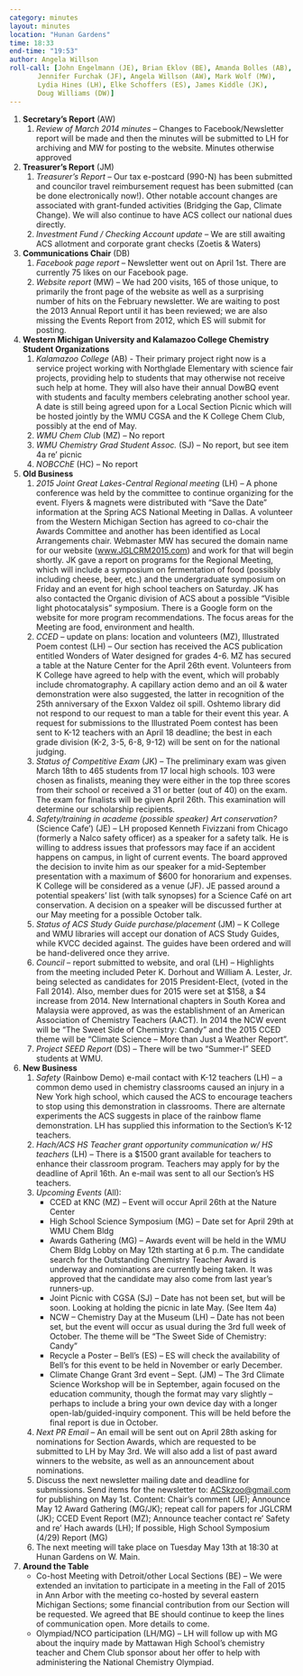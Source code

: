 ```yaml
---
category: minutes
layout: minutes
location: "Hunan Gardens"
time: 18:33
end-time: "19:53"
author: Angela Willson
roll-call: [John Engelmann (JE), Brian Eklov (BE), Amanda Bolles (AB),
	   Jennifer Furchak (JF), Angela Willson (AW), Mark Wolf (MW),
	   Lydia Hines (LH), Elke Schoffers (ES), James Kiddle (JK),
	   Doug Williams (DW)]
---
```


1. **Secretary’s Report** (AW)
   1. *Review of March 2014 minutes* – Changes to Facebook/Newsletter report will be made and then the minutes will be submitted to LH for archiving and MW for posting to the website.  Minutes otherwise approved
2. **Treasurer’s Report** (JM)
   1. *Treasurer’s Report* – Our tax e-postcard (990-N) has been submitted and councilor travel reimbursement request has been submitted (can be done electronically now!).  Other notable account changes are associated with grant-funded activities (Bridging the Gap, Climate Change).  We will also continue to have ACS collect our national dues directly.
   2. *Investment Fund / Checking Account update* – We are still awaiting ACS allotment and corporate grant checks (Zoetis & Waters)
3. **Communications Chair** (DB)
   1. *Facebook page report* – Newsletter went out on April 1st.  There are currently 75 likes on our Facebook page.
   2. *Website report* (MW) – We had 200 visits, 165 of those unique, to primarily the front page of the website as well as a surprising number of hits on the February newsletter.  We are waiting to post the 2013 Annual Report until it has been reviewed; we are also missing the Events Report from 2012, which ES will submit for posting. 
4. **Western Michigan University and Kalamazoo College Chemistry Student Organizations**
   1. *Kalamazoo College* (AB)  - Their primary project right now is a service project working with Northglade Elementary with science fair projects, providing help to students that may otherwise not receive such help at home.  They will also have their annual DowBQ event with students and faculty members celebrating another school year.  A date is still being agreed upon for a Local Section Picnic which will be hosted jointly by the WMU CGSA and the K College Chem Club, possibly at the end of May.
   2. *WMU Chem Club* (MZ) – No report
   3. *WMU Chemistry Grad Student Assoc.* (SJ) – No report, but see item 4a re’ picnic
   4. *NOBCChE* (HC) – No report
5. **Old Business**
   1. *2015 Joint Great Lakes-Central Regional meeting* (LH) – A phone conference was held by the committee to continue organizing for the event.  Flyers & magnets were distributed with “Save the Date” information at the Spring ACS National Meeting in Dallas.  A volunteer from the Western Michigan Section has agreed to co-chair the Awards Committee and another has been identified as Local Arrangements chair.  Webmaster MW has secured the domain name for our website (www.JGLCRM2015.com) and work for that will begin shortly.  JK gave a report on programs for the Regional Meeting, which will include a symposium on fermentation of food (possibly including cheese, beer, etc.) and the undergraduate symposium on Friday and an event for high school teachers on Saturday.  JK has also contacted the Organic division of ACS about a possible “Visible light photocatalysis” symposium.  There is a Google form on the website for more program recommendations.  The focus areas for the Meeting are food, environment and health.
   2. *CCED* – update on plans: location and volunteers (MZ), Illustrated Poem contest (LH) – Our section has received the ACS publication entitled Wonders of Water designed for grades 4-6.  MZ has secured a table at the Nature Center for the April 26th event.  Volunteers from K College have agreed to help with the event, which will probably include chromatography.  A capillary action demo and an oil & water demonstration were also suggested, the latter in recognition of the 25th anniversary of the Exxon Valdez oil spill.  Oshtemo library did not respond to our request to man a table for their event this year.  A request for submissions to the Illustrated Poem contest has been sent to K-12 teachers with an April 18 deadline; the best in each grade division (K-2, 3-5, 6-8, 9-12) will be sent on for the national judging.
   3. *Status of Competitive Exam* (JK) – The preliminary exam was given March 18th to 465 students from 17 local high schools.  103 were chosen as finalists, meaning they were either in the top three scores from their school or received a 31 or better (out of 40) on the exam.  The exam for finalists will be given April 26th.   This examination will determine our scholarship recipients.
   4. *Safety/training in academe (possible speaker) Art conservation?* (Science Cafe’) (JE) – LH proposed Kenneth Fivizzani from Chicago (formerly a Nalco safety officer) as a speaker for a safety talk.  He is willing to address issues that professors may face if an accident happens on campus, in light of current events.  The board approved the decision to invite him as our speaker for a mid-September presentation with a maximum of $600 for honorarium and expenses.  K College will be considered as a venue (JF).  JE passed around a potential speakers’ list (with talk synopses) for a Science Café on art conservation.  A decision on a speaker will be discussed further at our May meeting for a possible October talk.
   5. *Status of ACS Study Guide purchase/placement* (JM) – K College and WMU libraries will accept our donation of ACS Study Guides, while KVCC decided against.  The guides have been ordered and will be hand-delivered once they arrive.
   6. *Council* – report submitted to website, and oral (LH) – Highlights from the meeting included Peter K. Dorhout and William A. Lester, Jr. being selected as candidates for 2015 President-Elect, (voted in the Fall 2014).  Also, member dues for 2015 were set at $158, a $4 increase from 2014.  New International chapters in South Korea and Malaysia were approved, as was the establishment of an American Association of Chemistry Teachers (AACT).  In 2014 the NCW event will be “The Sweet Side of Chemistry: Candy” and the 2015 CCED theme will be “Climate Science – More than Just a Weather Report”.
   7. *Project SEED Report* (DS) – There will be two “Summer-I” SEED students at WMU.
6. **New Business**
   1. *Safety* (Rainbow Demo) e-mail contact with K-12 teachers (LH) – a common demo used in chemistry classrooms caused an injury in a New York high school, which caused the ACS to encourage teachers to stop using this demonstration in classrooms.  There are alternate experiments the ACS suggests in place of the rainbow flame demonstration. LH has supplied this information to the Section’s K-12 teachers.
   2. *Hach/ACS HS Teacher grant opportunity communication w/ HS teachers* (LH) – There is a $1500 grant available for teachers to enhance their classroom program.  Teachers may apply for by the deadline of April 16th.  An e-mail was sent to all our Section’s HS teachers.
   3. *Upcoming Events* (All):
      - CCED at KNC (MZ) – Event will occur April 26th at the Nature Center
      - High School Science Symposium (MG) – Date set for April 29th at WMU Chem Bldg
      - Awards Gathering (MG) – Awards event will be held in the WMU Chem Bldg Lobby on May 12th starting at 6 p.m. The candidate search for the Outstanding Chemistry Teacher Award is underway and nominations are currently being taken.  It was approved that the candidate may also come from last year’s runners-up.
      - Joint Picnic with CGSA (SJ) – Date has not been set, but will be soon.  Looking at holding the picnic in late May. (See Item 4a)
      - NCW – Chemistry Day at the Museum (LH) – Date has not been set, but the event will occur as usual during the 3rd full week of October. The theme will be “The Sweet Side of Chemistry: Candy”
      - Recycle a Poster – Bell’s (ES) – ES will check the availability of Bell’s for this event to be held in November or early December.
      - Climate Change Grant 3rd event – Sept. (JM) – The 3rd Climate Science Workshop will be in September, again focused on the education community, though the format may vary slightly – perhaps to include a bring your own device day with a longer open-lab/guided-inquiry component.  This will be held before the final report is due in October.
   4. *Next PR Email* – An email will be sent out on April 28th asking for nominations for Section Awards, which are requested to be submitted to LH by May 3rd.  We will also add a list of past award winners to the website, as well as an announcement about nominations.
   5. Discuss the next newsletter mailing date and deadline for submissions. Send items for the newsletter to: ACSkzoo@gmail.com for publishing on May 1st. Content: Chair’s comment (JE); Announce May 12 Award Gathering (MG/JK); repeat call for papers for JGLCRM (JK); CCED Event Report (MZ); Announce teacher contact re’ Safety and re’ Hach awards (LH); If possible, High School Symposium (4/29) Report (MG)
   6. The next meeting will take place on Tuesday May 13th at 18:30 at Hunan Gardens on W. Main.
7. **Around the Table**
   - Co-host Meeting with Detroit/other Local Sections (BE) – We were extended an invitation to participate in a meeting in the Fall of 2015 in Ann Arbor with the meeting co-hosted by several eastern Michigan Sections; some financial contribution from our Section will be requested.  We agreed that BE should continue to keep the lines of communication open.  More details to come.
   - Olympiad/NCO participation (LH/MG) – LH will follow up with MG about the inquiry made by Mattawan High School’s chemistry teacher and Chem Club sponsor about her offer to help with administering the National Chemistry Olympiad.